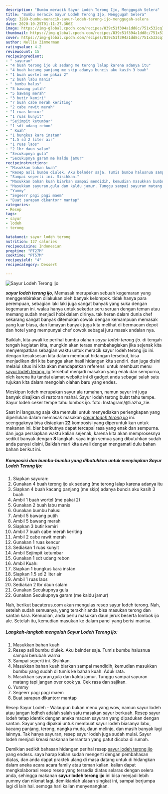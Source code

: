 ```yaml
---
description: "Bumbu meracik Sayur Lodeh Terong Ijo, Menggugah Selera"
title: "Bumbu meracik Sayur Lodeh Terong Ijo, Menggugah Selera"
slug: 3289-bumbu-meracik-sayur-lodeh-terong-ijo-menggugah-selera
date: 2020-10-25T01:11:27.366Z
image: https://img-global.cpcdn.com/recipes/839c51f394a1dd8c/751x532cq70/sayur-lodeh-terong-ijo-foto-resep-utama.jpg
thumbnail: https://img-global.cpcdn.com/recipes/839c51f394a1dd8c/751x532cq70/sayur-lodeh-terong-ijo-foto-resep-utama.jpg
cover: https://img-global.cpcdn.com/recipes/839c51f394a1dd8c/751x532cq70/sayur-lodeh-terong-ijo-foto-resep-utama.jpg
author: Nellie Zimmerman
ratingvalue: 4.2
reviewcount: 15
recipeingredient:
- " sayuran"
- "4 buah terong ijo uk sedang me terong lalap karena adanya itu"
- "4 buah kacang panjang me skip adanya buncis aku kasih 3 buah"
- "1 buah wortel me pakai 2"
- "2 buah labu manis"
- " bumbu halus"
- "5 bawang putih"
- "5 bawang merah"
- "3 butir kemiri"
- "7 buah cabe merah keriting"
- "2 cabe rawit merah"
- "1 ruas kencur"
- "1 ruas kunyit"
- "Sejimpit ketumbar"
- "1 sdt udang rebon"
- " Kuah"
- "1 bungkus kara instan"
- "1.5 sd 2 liter air"
- "1 ruas laos"
- "2 lbr daun salam"
- "Secukupnya gula"
- "Secukupnya garam me kaldu jamur"
recipeinstructions:
- "Masukkan bahan kuah"
- "Resep asli bumbu diulek. Aku belnder saja. Tumis bumbu halusnua sampai berubah warna"
- "Sampai seperti ini. Sisihkan."
- "Masukkan bahan kuah biarkan sampai mendidih, kemudian masukkan bumbu yang sudah di tumis ke bahan kuah. Aduk rata."
- "Masukkan sayuran,gula dan kaldu jamur. Tunggu sampai sayuran matang tapi jangan over cook ya. Cek rasa dan sajikan."
- "Yummy"
- "Segeerr pagi pagi maem"
- "Buat sarapan dikantorr mantap"
categories:
- Resep
tags:
- sayur
- lodeh
- terong

katakunci: sayur lodeh terong 
nutrition: 127 calories
recipecuisine: Indonesian
preptime: "PT27M"
cooktime: "PT57M"
recipeyield: "4"
recipecategory: Dessert

---
```



![Sayur Lodeh Terong Ijo](https://img-global.cpcdn.com/recipes/839c51f394a1dd8c/751x532cq70/sayur-lodeh-terong-ijo-foto-resep-utama.jpg)

<b><i>sayur lodeh terong ijo</i></b>, Memasak merupakan sebuah kegemaran yang menggembirakan dilakukan oleh banyak kelompok. tidak hanya para perempuan, sebagian laki laki juga sangat banyak yang suka dengan kegemaran ini. walau hanya untuk sekedar seru seruan dengan teman atau memang sudah menjadi hobi dalam dirinya. tak heran dalam dunia chef sekarang sangat banyak ditemukan cowok dengan kemampuan memasak yang luar biasa, dan lumayan banyak juga kita melihat di bermacam depot dan hotel yang mempunyai chef cowok sebagai juru masak andalan nya.

Baiklah, kita awali ke perihal bumbu olahan <i>sayur lodeh terong ijo</i>. di tengah tengah kegiatan kita, mungkin akan terasa membahagiakan jika sejenak kita menyempatkan sebagian waktu untuk meracik sayur lodeh terong ijo ini. dengan kesuksesan kita dalam membuat hidangan tersebut, bisa menjadikan diri kita bangga akan hasil hidangan kita sendiri. dan juga disini melalui situs ini kita akan mendapatkan referensi untuk membuat menu <u>sayur lodeh terong ijo</u> tersebut menjadi masakan yang enak dan sempurna, oleh karena itu tandai alamat website ini di gadget anda sebagai salah satu rujukan kita dalam mengolah olahan baru yang endes.

Meskipun lodeh merupakan sayur ala rumahan, namun sayur ini juga banyak disajikan di restoran mahal. Sayur lodeh terong bulat tahu tempe. Sayur lodeh ceker tempe tahu lombok ijo. foto: Instagram/@liazha_zie.


Saat ini langsung saja kita memulai untuk menyediakan perlengkapan yang diperlukan dalam memasak masakan <u><i>sayur lodeh terong ijo</i></u> ini. seenggaknya bisa disiapkan <b>22</b> komposisi yang diperuntuk kan untuk makanan ini. biar berikutnya dapat tercapai rasa yang enak dan sempurna. dan juga persiapkan waktu kalian sejenak, karena kita akan memprosesnya sedikit banyak dengan <b>8</b> langkah. saya ingin semua yang dibutuhkan sudah anda punyai disini, Baiklah mari kita awali dengan mengamati dulu bahan bahan berikut ini.

<!--inarticleads1-->

##### Komposisi dan bumbu-bumbu yang dibutuhkan untuk menyiapkan Sayur Lodeh Terong Ijo:

1. Siapkan  sayuran:
1. Gunakan 4 buah terong ijo uk sedang (me terong lalap karena adanya itu
1. Siapkan 4 buah kacang panjang (me skip) adanya buncis aku kasih 3 buah
1. Ambil 1 buah wortel (me pakai 2)
1. Gunakan 2 buah labu manis
1. Gunakan  bumbu halus:
1. Ambil 5 bawang putih
1. Ambil 5 bawang merah
1. Siapkan 3 butir kemiri
1. Ambil 7 buah cabe merah keriting
1. Ambil 2 cabe rawit merah
1. Gunakan 1 ruas kencur
1. Sediakan 1 ruas kunyit
1. Ambil Sejimpit ketumbar
1. Gunakan 1 sdt udang rebon
1. Ambil  Kuah:
1. Siapkan 1 bungkus kara instan
1. Siapkan 1.5 sd 2 liter air
1. Ambil 1 ruas laos
1. Sediakan 2 lbr daun salam
1. Gunakan Secukupnya gula
1. Gunakan Secukupnya garam (me kaldu jamur)


Nah, berikut bacaterus.com akan mengulas resep sayur lodeh terong. Nah, setelah sudah semuanya, yang terakhir anda bisa masukan terong dan santan kara. Kemudian, anda perlu masukan daun jeruk beserta lombok ijo ale. Setelah itu, kemudian masukan ke dalam panci yang berisi manisa. 

<!--inarticleads2-->

##### Langkah-langkah mengolah Sayur Lodeh Terong Ijo:

1. Masukkan bahan kuah
1. Resep asli bumbu diulek. Aku belnder saja. Tumis bumbu halusnua sampai berubah warna
1. Sampai seperti ini. Sisihkan.
1. Masukkan bahan kuah biarkan sampai mendidih, kemudian masukkan bumbu yang sudah di tumis ke bahan kuah. Aduk rata.
1. Masukkan sayuran,gula dan kaldu jamur. Tunggu sampai sayuran matang tapi jangan over cook ya. Cek rasa dan sajikan.
1. Yummy
1. Segeerr pagi pagi maem
1. Buat sarapan dikantorr mantap


Resep Sayur Lodeh - Walaupun bukan menu yang wow, namun sayur lodeh atau jangan lodheh adalah salah satu masakan sayur berkuah. Resep sayur lodeh tetap identik dengan aneka macam sayuran yang dipadukan dengan santan. Sayur yang dipakai untuk membuat sayur lodeh biasanya labu, kacang panjang, terong, nangka muda, daun melinjo, dan masih banyak lagi lainnya. Tak hanya sayuran, resep sayur lodeh juga sudah mulai. Sayur lodeh menjadi kreasi makanan bersantan yang patut dicoba di rumah. 

Demikian sedikit bahasan hidangan perihal resep <u>sayur lodeh terong ijo</u> yang endess. saya harap kalian sudah mengerti dengan pembahasan diatas, dan anda dapat praktek ulang di masa datang untuk di hidangkan dalam aneka acara acara family atau teman kalian. kalian dapat mengkolaborasi resep resep yang tersedia diatas selaras dengan selera anda, sehingga makanan <b>sayur lodeh terong ijo</b> ini bisa menjadi lebih yummy dan nikmat lagi. demikianlah ulasan singkat ini, sampai berjumpa lagi di lain hal. semoga hari kalian menyenangkan.
